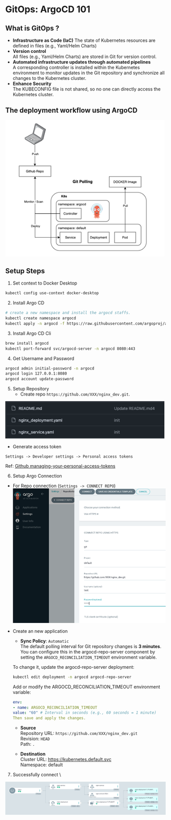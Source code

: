 # GitOps: ArgoCD 101

## What is GitOps ?

- **Infrastructure as Code (IaC)**
   The state of Kubernetes resources are defined in files (e.g., Yaml/Helm Charts)
- **Version control** \
 All files (e.g., Yaml/Helm Charts) are stored in Git for version control.
- **Automated infrastructure updates through automated pipelines** \
 A corresponding controller is installed within the Kubernetes environment to monitor updates in the Git repository and synchronize all changes to the Kubernetes cluster.
- **Enhance Security** \
 The KUBECONFIG file is not shared, so no one can directly access the Kubernetes cluster.

## The deployment workflow using ArgoCD

<img src="./assets/argocd_gitpolling.png" width="500px">

## Setup Steps

1. Set context to Docker Desktop

 ``` bash
 kubectl config use-context docker-desktop
 ```

2. Install Argo CD

 ``` bash
 # create a new namespace and install the argocd staffs.
 kubectl create namespace argocd
 kubectl apply -n argocd -f https://raw.githubusercontent.com/argoproj/argo-cd/stable/manifests/install.yaml
 ```

3. Install Argo CD Cli

 ``` bash
 brew install argocd
 kubectl port-forward svc/argocd-server -n argocd 8080:443
 ```

4. Get Username and Password

 ``` bash
 argocd admin initial-password -n argocd
 argocd login 127.0.0.1:8080
 argocd account update-password
 ```

5. Setup Repository
   - Create repo `https://github.com/XXX/nginx_dev.git`.
  <img src="./assets/github_repo.png" width="500px">

   - Generate access token

  ```text
  Settings -> Developer settings -> Personal access tokens
  ```

  Ref: [Github managing-your-personal-access-tokens](https://docs.github.com/en/authentication/keeping-your-account-and-data-secure/managing-your-personal-access-tokens)

6. Setup Argo Connection

- For Repo connection (`Settings -> CONNECT REPO`)
  <img src="./assets/repo_conn.png" width="500px">

- Create an new application
  - **Sync Policy**: `Automatic` \
   The default polling interval for Git repository changes is **3 minutes**. You can configure this in the argocd-repo-server component by setting the `ARGOCD_RECONCILIATION_TIMEOUT` environment variable.

   To change it, update the argocd-repo-server deployment:

   ```bash
   kubectl edit deployment -n argocd argocd-repo-server
   ```

   Add or modify the ARGOCD_RECONCILIATION_TIMEOUT environment variable:

   ```yaml
   env:
   - name: ARGOCD_RECONCILIATION_TIMEOUT
   value: "60" # Interval in seconds (e.g., 60 seconds = 1 minute)
   Then save and apply the changes.
   ```

  - **Source** \
   Repository URL: `https://github.com/XXX/nginx_dev.git` \
   Revision: `HEAD` \
   Path: `.`

  - **Destination** \
     Cluster URL: <https://kubernetes.default.svc> \
   Namespace: default

7. Successfully connect \
 <img src="./assets/scuess_deploy.png">
